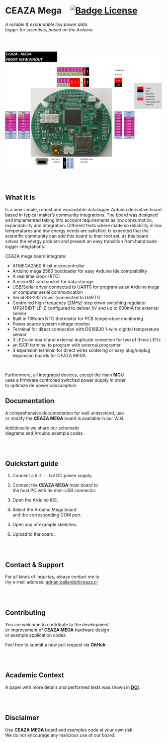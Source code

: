 
# CEAZA Mega   [![Badge License]][License]

*A reliable & expandable low power data <br>
logger for scientists, based on the Arduino.*

<br>
<br>

<div align = center>

<img
    src = 'Images/CM_PINOUT.PNG'
    width = 600
/>

</div>

<br>
<br>

## What It Is

Is a new simple, robust and expandable datalogger Arduino derivative board based in typical maker’s community integrations.  The board was designed and implemented taking into account requirements as low consumption, expandability and integration. Different tests where made so reliability in low temperatures and low energy needs are satisfied. 
Is expected that the scientific community can add this board to their tool set, as this board solves the energy problem and present an easy transition from handmade logger integrations.

CEAZA mega board integrate:
- ATMEGA2560 8-bit microcontroller
- Arduino mega 2560 bootloader for easy Arduino Ide compatibility
- A real time clock (RTC)
- A microSD card socket for data storage
- USB/Serial driver connected to UART0 for program as an Arduino mega or computer serial communication
- Serial RS-232 driver (connected to UART1) 
- Controlled high frequency (2MHz) step down switching regulator MP2451DT-LF-Z configured to deliver 5V and up to 600mA for external sensor
- Built in 10Kohm NTC thermistor for PCB temperature monitoring
- Power source system voltage monitor
- Terminal for direct connection with DS18B20 1-wire digittal temperature sensor
- 3 LEDs on board and external duplicate conection for two of those LEDs
- an ISCP terminal to program with external programer
- 3 expansion terminal for direct wires soldering or easy plug/unplug expansion boards for CEAZA MEGA

<br>

Furthermore, all integrated devices, except the main **MCU** <br>
uses a firmware controlled switched power supply in order <br>
to optimize de power consumption.


## Documentation

A comprehensive documentation for well understand, use <br>
or modify the **CEAZA MEGA** board is available in our Wiki. 

Additionally we share our schematic <br>
diagrams and Arduino example codes.

<br>
<br>

## Quickstart guide

1.  Connect a `6.5 - 14V` DC power supply.

2.  Connect the **CEAZA MEGA** main board to <br>
    the host PC with he mini-USB connector.

3.  Open the Arduino IDE.

4.  Select the Arduino Mega board <br>
    and the corresponding COM port.

5.  Open any of example sketches.

6.  Upload to the board.

<br>
<br>

## Contact & Support

For all kinds of inquiries, please contact me to <br>
my e-mail address: adrian.gallardo@ceaza.cl

<br>
<br>

## Contributing

You are welcome to contribute to the development <br>
or improvement of **CEAZA MEGA** hardware design <br>
or example application codes.

Feel free to submit a new pull request via **GitHub**.

<br>
<br>

## Academic Context

A paper with more details and performed tests was shown in **[DOI]**. 

<br>
<br>

## Disclaimer

Use **CEAZA MEGA** board and examples code at your own risk. <br>
We do not encourage any malicious use of our board.

<br>


<!----------------------------------------------------------------------------->

[Badge License]: https://img.shields.io/badge/License-MIT-yellow.svg?style=for-the-badge

[DOI]: http://doi.org/10.11591/ijres.v11.i2.pp175-187

[Preview]: Images/CM_PINOUT.PNG
[License]: LICENSE